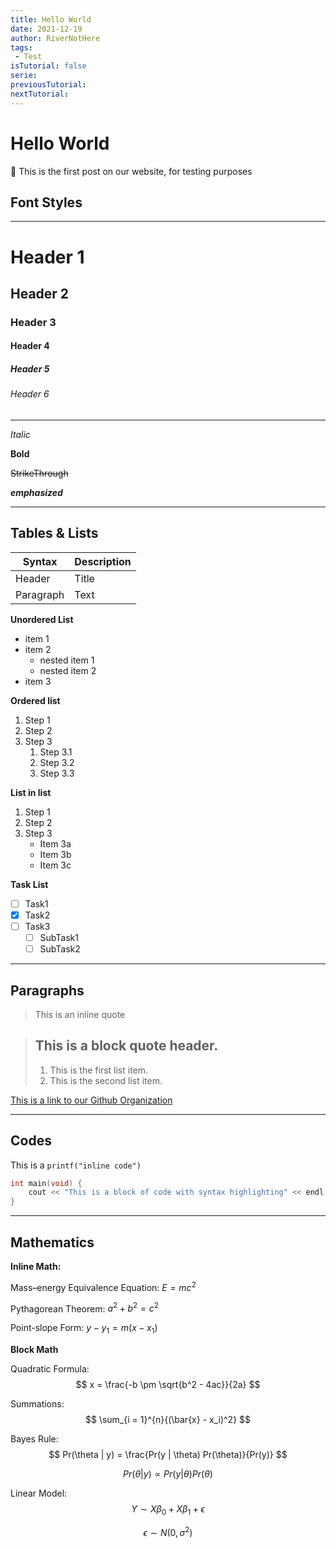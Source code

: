 ```yaml
---
title: Hello World
date: 2021-12-19
author: RiverNotHere
tags:
 - Test
isTutorial: false
serie: 
previousTutorial: 
nextTutorial: 
---
```


# Hello World
:memo: This is the first post on our website, for testing purposes

## Font Styles
---
# Header 1
## Header 2
### Header 3
#### Header 4
##### Header 5
###### Header 6
---

*Italic*

**Bold**

~~StrikeThrough~~

___emphasized___

---
## Tables & Lists
| Syntax      | Description |
| ----------- | ----------- |
| Header      | Title       |
| Paragraph   | Text        |

**Unordered List**
- item 1
- item 2
  - nested item 1
  - nested item 2
- item 3

**Ordered list**
1. Step 1
2. Step 2
3. Step 3
    1. Step 3.1
    2. Step 3.2
    3. Step 3.3

**List in list**
1. Step 1
2. Step 2
3. Step 3
    * Item 3a
    * Item 3b
    * Item 3c

**Task List**
- [ ] Task1
- [x] Task2
- [ ] Task3
  - [ ] SubTask1
  - [ ] SubTask2
---
## Paragraphs
> This is an inline quote

> ## This is a block quote header.
> 
> 1.   This is the first list item.
> 2.   This is the second list item.

[This is a link to our Github Organization](https://www.github.com/ICU-Studio)

---

## Codes
This is a `printf("inline code")`
```cpp
int main(void) {
    cout << "This is a block of code with syntax highlighting" << endl;
}
```
---
## Mathematics
**Inline Math:**

Mass–energy Equivalence Equation: $E = mc^2$

Pythagorean Theorem: $a^2 + b^2 = c^2$

Point-slope Form: $y - y_1 = m(x - x_1)$

**Block Math**

Quadratic Formula:
$$
x = \frac{-b \pm \sqrt{b^2 - 4ac}}{2a}
$$

Summations:
$$
\sum_{i = 1}^{n}{(\bar{x} - x_i)^2}
$$

Bayes Rule:
$$
Pr(\theta | y) = \frac{Pr(y | \theta) Pr(\theta)}{Pr(y)}
$$

$$
Pr(\theta | y) \propto Pr(y | \theta) Pr(\theta)
$$

Linear Model:
$$
Y \sim X\beta_0 + X\beta_1 + \epsilon
$$

$$
\epsilon \sim N(0,\sigma^2)
$$


